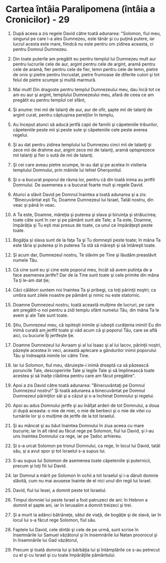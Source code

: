 # Cartea &#238;nt&#226;ia Paralipomena (&#238;nt&#226;ia a Cronicilor) - 29

1. După aceea a zis regele David către toată adunarea: "Solomon, fiul meu, singurul pe care l-a ales Dumnezeu, este tânăr şi cu puţină putere, iar lucrul acesta este mare, fiindcă nu este pentru om zidirea aceasta, ci pentru Domnul Dumnezeu. 

2. Din toate puterile am pregătit eu pentru templul lui Dumnezeu mult aur pentru lucrurile cele de aur, argint pentru cele de argint, aramă pentru cele de aramă, fier pentru cele de fier, lemn pentru cele de lemn, pietre de onix şi pietre pentru încrustat, pietre frumoase de diferite culori şi tot felul de pietre scumpe şi multă marmură. 

3. Mai mult! Din dragoste pentru templul Dumnezeului meu, dau încă tot ce am eu aur şi argint, templului Dumnezeului meu, afară de ceea ce am pregătit eu pentru templul cel sfânt, 

4. Şi anume: trei mii de talanţi de aur, aur de ofir, şapte mii de talanţi de argint curat, pentru căptuşirea pereţilor în templu, 

6. Au început atunci să aducă jertfă capii de familii şi căpeteniile triburilor, căpeteniile peste mii şi peste sute şi căpeteniile cele peste averea regelui. 

7. Şi au dat pentru zidirea templului lui Dumnezeu cinci mii de talanţi şi zece mii de drahme aur, argint zece mii de talanţi, aramă optsprezece mii talanţi şi fier o sută de mii de talanţi. 

8. Şi cei care aveau pietre scumpe, le-au dat şi pe acelea în vistieria templului Domnului, prin mâinile lui Iehiel Gherşonitul. 

9. Şi s-a bucurat poporul de râvna lor, pentru că din toată inima au jertfit Domnului. De asemenea s-a bucurat foarte mult şi regele David. 

10. Atunci a slăvit David pe Domnul înaintea a toată adunarea şi a zis: "Binecuvântat eşti Tu, Doamne Dumnezeul lui Israel, Tatăl nostru, din veac şi până în veac. 

11. A Ta este, Doamne, măreţia şi puterea şi slava şi biruinţa şi strălucirea; toate câte sunt în cer şi pe pământ sunt ale Tale; a Ta este, Doamne, împărăţia şi Tu eşti mai presus de toate, ca unul ce împărăţeşti peste toate. 

12. Bogăţia şi slava sunt de la faţa Ta şi Tu domneşti peste toate; în mâna Ta este tăria şi puterea şi în puterea Ta stă să măreşti şi să întăreşti toate. 

13. Şi acum dar, Dumnezeul nostru, Te slăvim pe Tine şi lăudăm preaslăvit numele Tău. 

14. Că cine sunt eu şi cine este poporul meu, încât să avem putinţa de a face asemenea jertfe? Dar de la Tine sunt toate şi cele primite din mâna Ta ţi le-am dat ţie; 

15. Căci călători suntem noi înaintea Ta şi pribegi, ca toţi părinţii noştri; ca umbra sunt zilele noastre pe pământ şi nimic nu este statornic. 

16. Doamne Dumnezeul nostru, toată această mulţime de lucruri, pe care am pregătit-o noi pentru a zidi templu sfânt numelui Tău, din mâna Ta le avem şi ale Tale sunt toate. 

17. Ştiu, Dumnezeul meu, că ispiteşti inimile şi iubeşti curăţenia inimii! Eu din inimă curată am jertfit toate şi văd acum că şi poporul Tău, care se află aici, cu bucurie Îţi jertfeşte ţie. 

18. Doamne Dumnezeul lui Avraam şi al lui Isaac şi al lui Iacov, părinţii noştri, păzeşte acestea în veci, această aplecare a gândurilor inimii poporului Tău şi îndreaptă inimile lor către Tine. 

19. Iar lui Solomon, fiul meu, dăruieşte-i inimă dreaptă ca să păzească poruncile Tale, descoperirile Tale şi legile Tale şi să împlinească toate acestea şi să înalţe clădirea pentru care am făcut pregătire". 

20. Apoi a zis David către toată adunarea: "Binecuvântaţi pe Domnul Dumnezeul nostru!" Şi toată adunarea a binecuvântat pe Domnul Dumnezeul părinţilor săi şi a căzut şi s-a închinat Domnului şi regelui. 

21. Apoi au adus Domnului jertfe şi au înălţat arderi de tot Domnului, a doua zi după aceasta: o mie de miei, o mie de berbeci şi o mie de vitei cu turnările lor şi o mulţime de jertfe de la tot Israelul. 

22. Şi au mâncat şi au băut înaintea Domnului în ziua aceea cu mare bucurie; iar în alt rând au făcut rege pe Solomon, fiul lui David, şi l-au uns înaintea Domnului ca rege, iar pe Ţadoc arhiereu. 

23. Şi s-a urcat Solomon pe tronul Domnului, ca rege, în locul lui David, tatăl său, şi a avut spor şi tot Israelul s-a supus lui. 

24. S-au supus lui Solomon de asemenea toate căpeteniile şi puternicii, precum şi toţi fiii lui David. 

25. Iar Domnul a mărit pe Solomon în ochii a tot Israelul şi i-a dăruit domnie slăvită, cum nu mai avusese înainte de el nici unul din regii lui Israel. 

26. David, fiul lui Iesei, a domnit peste tot Israelul. 

27. Timpul domniei lui peste Israel a fost patruzeci de ani: în Hebron a domnit el şapte ani, iar în Ierusalim a domnit treizeci şi trei. 

28. Şi a murit la adânci bătrâneţe, sătul de viaţă, de bogăţie şi de slavă, iar în locul lui s-a făcut rege Solomon, fiul său. 

29. Faptele lui David, cele dintâi şi cele de pe urmă, sunt scrise în însemnările lui Samuel văzătorul şi în însemnările lui Natan proorocul şi în însemnările lui Gad văzătorul, 

30. Precum şi toată domnia lui şi bărbăţia lui şi întâmplările ce s-au petrecut cu el şi cu Israel şi cu toate împărăţiile pământului. 

